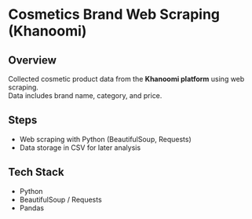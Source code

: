 # Cosmetics Brand Web Scraping (Khanoomi)

## Overview
Collected cosmetic product data from the **Khanoomi platform** using web scraping.  
Data includes brand name, category, and price.

## Steps
- Web scraping with Python (BeautifulSoup, Requests)  
- Data storage in CSV for later analysis  

## Tech Stack
- Python  
- BeautifulSoup / Requests  
- Pandas  
